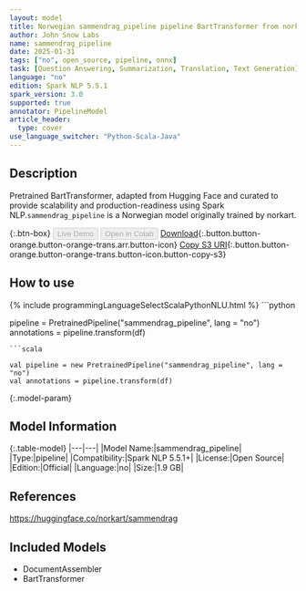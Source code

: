 ```yaml
---
layout: model
title: Norwegian sammendrag_pipeline pipeline BartTransformer from norkart
author: John Snow Labs
name: sammendrag_pipeline
date: 2025-01-31
tags: ["no", open_source, pipeline, onnx]
task: [Question Answering, Summarization, Translation, Text Generation]
language: "no"
edition: Spark NLP 5.5.1
spark_version: 3.0
supported: true
annotator: PipelineModel
article_header:
  type: cover
use_language_switcher: "Python-Scala-Java"
---
```


## Description

Pretrained BartTransformer, adapted from Hugging Face and curated to provide scalability and production-readiness using Spark NLP.`sammendrag_pipeline` is a Norwegian model originally trained by norkart.

{:.btn-box}
<button class="button button-orange" disabled>Live Demo</button>
<button class="button button-orange" disabled>Open in Colab</button>
[Download](https://s3.amazonaws.com/auxdata.johnsnowlabs.com/public/models/sammendrag_pipeline_no_5.5.1_3.0_1738295665106.zip){:.button.button-orange.button-orange-trans.arr.button-icon}
[Copy S3 URI](s3://auxdata.johnsnowlabs.com/public/models/sammendrag_pipeline_no_5.5.1_3.0_1738295665106.zip){:.button.button-orange.button-orange-trans.button-icon.button-copy-s3}

## How to use



<div class="tabs-box" markdown="1">
{% include programmingLanguageSelectScalaPythonNLU.html %}
```python

pipeline = PretrainedPipeline("sammendrag_pipeline", lang = "no")
annotations =  pipeline.transform(df)   

```
```scala

val pipeline = new PretrainedPipeline("sammendrag_pipeline", lang = "no")
val annotations = pipeline.transform(df)

```
</div>

{:.model-param}
## Model Information

{:.table-model}
|---|---|
|Model Name:|sammendrag_pipeline|
|Type:|pipeline|
|Compatibility:|Spark NLP 5.5.1+|
|License:|Open Source|
|Edition:|Official|
|Language:|no|
|Size:|1.9 GB|

## References

https://huggingface.co/norkart/sammendrag

## Included Models

- DocumentAssembler
- BartTransformer
